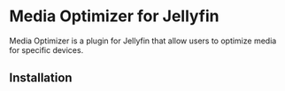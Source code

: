 # Media Optimizer for Jellyfin

Media Optimizer is a plugin for Jellyfin that allow users to optimize media for specific devices.

## Installation

